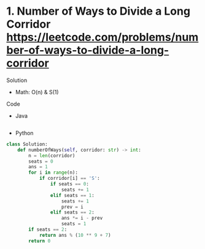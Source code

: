 # 1. Number of Ways to Divide a Long Corridor https://leetcode.com/problems/number-of-ways-to-divide-a-long-corridor

Solution

- Math: O(n) & S(1)

Code

- Java

```java

```

- Python

```python
class Solution:
    def numberOfWays(self, corridor: str) -> int:
        n = len(corridor)
        seats = 0
        ans = 1
        for i in range(n):
            if corridor[i] == 'S':
                if seats == 0:
                    seats += 1
                elif seats == 1:
                    seats += 1
                    prev = i
                elif seats == 2:
                    ans *= i - prev
                    seats = 1
        if seats == 2:
            return ans % (10 ** 9 + 7)
        return 0
```
